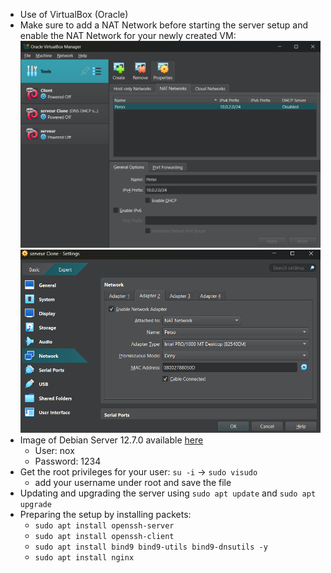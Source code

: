 - Use of VirtualBox (Oracle)
- Make sure to add a NAT Network before starting the server setup and enable the NAT Network for your newly created VM:
	![NATimages](images/NAT_Network.png)
	![Adapterimages](/images/Adapter.png)
- Image of Debian Server 12.7.0 available [here](https://www.debian.org/distrib/)
	- User: nox
	- Password: 1234
- Get the root privileges for your user: `su -i` -> `sudo visudo`
	- add your username under root and save the file
- Updating and upgrading the server using `sudo apt update` and `sudo apt upgrade`
- Preparing the setup by installing packets: 
	- `sudo apt install openssh-server`
	- `sudo apt install openssh-client`
	- `sudo apt install bind9 bind9-utils bind9-dnsutils -y`
  	- `sudo apt install nginx`
